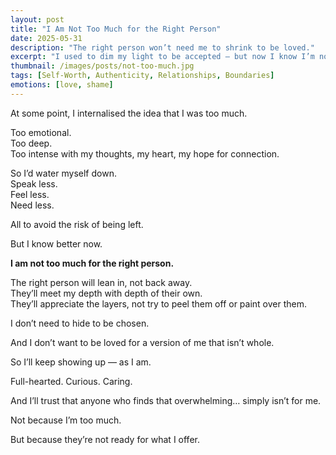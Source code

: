 ```yaml
---
layout: post
title: "I Am Not Too Much for the Right Person"
date: 2025-05-31
description: "The right person won’t need me to shrink to be loved."
excerpt: "I used to dim my light to be accepted — but now I know I’m not too much. I’m just waiting for someone who’s ready for the real me."
thumbnail: /images/posts/not-too-much.jpg
tags: [Self-Worth, Authenticity, Relationships, Boundaries]
emotions: [love, shame]
---
```


At some point, I internalised the idea that I was too much.

Too emotional.  
Too deep.  
Too intense with my thoughts, my heart, my hope for connection.

So I’d water myself down.  
Speak less.  
Feel less.  
Need less.

All to avoid the risk of being left.

But I know better now.

**I am not too much for the right person.**

The right person will lean in, not back away.  
They’ll meet my depth with depth of their own.  
They’ll appreciate the layers, not try to peel them off or paint over them.

I don’t need to hide to be chosen.

And I don’t want to be loved for a version of me that isn’t whole.

So I’ll keep showing up — as I am.

Full-hearted. Curious. Caring.

And I’ll trust that anyone who finds that overwhelming… simply isn’t for me.

Not because I’m too much.

But because they’re not ready for what I offer.
